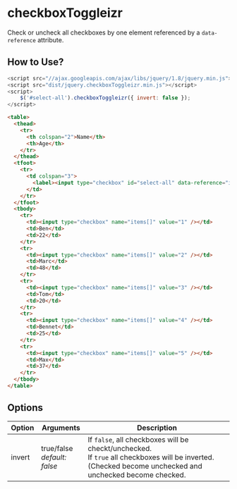 # checkboxToggleizr
Check or uncheck all checkboxes by one element referenced by a `data-reference` attribute.


## How to Use?
```javascript
<script src="//ajax.googleapis.com/ajax/libs/jquery/1.8/jquery.min.js"></script>
<script src="dist/jquery.checkboxToggleizr.min.js"></script>
<script>
	$('#select-all').checkboxToggleizr({ invert: false });
</script>
```

```html
<table>
  <thead>
    <tr>
      <th colspan="2">Name</th>
      <th>Age</th>
    </tr>
  </thead>
  <tfoot>
    <tr>
      <td colspan="3">
        <label><input type="checkbox" id="select-all" data-reference="items[]" /> Select all</label>
      </td>
    </tr>
  </tfoot>
  <tbody>
    <tr>
      <td><input type="checkbox" name="items[]" value="1" /></td>
      <td>Ben</td>
      <td>22</td>
    </tr>
    <tr>
      <td><input type="checkbox" name="items[]" value="2" /></td>
      <td>Marc</td>
      <td>48</td>
    </tr>
    <tr>
      <td><input type="checkbox" name="items[]" value="3" /></td>
      <td>Tom</td>
      <td>20</td>
    </tr>
    <tr>
      <td><input type="checkbox" name="items[]" value="4" /></td>
      <td>Bennet</td>
      <td>25</td>
    </tr>
    <tr>
      <td><input type="checkbox" name="items[]" value="5" /></td>
      <td>Max</td>
      <td>37</td>
    </tr>
  </tbody>
</table>
```

## Options
<table>
  <thead>
    <tr>
      <th>Option</th/>
      <th>Arguments</th/>
      <th>Description</th>
    </tr>
  </thead>
  <tbody>
    <tr>
      <td>invert</td>
      <td>
        true/false<br />
        <em>default: false</em>
      </td>
      <td>
        If <code>false</code>, all checkboxes will be checkt/unchecked.<br />
        If <code>true</code> all checkboxes will be inverted. (Checked become unchecked and unchecked become checked.
      </td>
    </tr>
  </tbody>
</table>